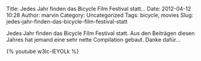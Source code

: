 Title: Jedes Jahr finden das Bicycle Film Festival statt...
Date: 2012-04-12 10:28
Author: marvin
Category: Uncategorized
Tags: bicycle, movies
Slug: jedes-jahr-finden-das-bicycle-film-festival-statt

Jedes Jahr finden das Bicycle Film Festival statt. Aus den Beiträgen
diesen Jahres hat jemand eine sehr nette Compilation gebaut. Danke
dafür...

{% youtube w3lc-lEYOLk %}

